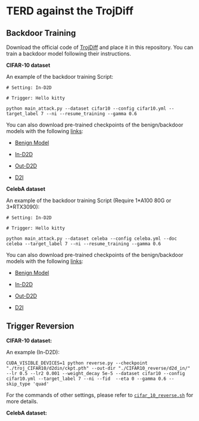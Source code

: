 # TERD against the TrojDiff
## Backdoor Training

Download the official code of [TrojDiff](https://github.com/chenweixin107/TrojDiff) and place it in this repository. You can train a backdoor model following their instructions.

**CIFAR-10 dataset**

An example of the backdoor training Script:
```
# Setting: In-D2D

# Trigger: Hello kitty

python main_attack.py --dataset cifar10 --config cifar10.yml --target_label 7 --ni --resume_training --gamma 0.6
```

You can also download pre-trained checkpoints of the benign/backdoor models with the following [links](https://drive.google.com/drive/folders/1ONiwDKtYDxKkD9VQnwUzgdaMn5Z95nf0?usp=drive_link):

- [Benign Model](https://drive.google.com/file/d/1KsqrrL7gxvxLl1OF5WhpuEcd5sleod57/view?usp=drive_link)

- [In-D2D](https://drive.google.com/file/d/1BzJ7lV-H9ygCcqIpWjb4Q5BUyUmnHZJ-/view?usp=drive_link)

- [Out-D2D](https://drive.google.com/file/d/1nu77UPO2tqItn4CZyyhs8WUf_o625a6D/view?usp=drive_link)

- [D2I](https://drive.google.com/file/d/1icpC5EQnvabALIvbMCUEKDgw_k5kpaZG/view?usp=drive_link)

**CelebA dataset**

An example of the backdoor training Script (Require 1\*A100 80G or 3\*RTX3090):
```
# Setting: In-D2D

# Trigger: Hello kitty

python main_attack.py --dataset celeba --config celeba.yml --doc celeba --target_label 7 --ni --resume_training --gamma 0.6

```

You can also download pre-trained checkpoints of the benign/backdoor models with the following [links]():

- [Benign Model]()

- [In-D2D]()

- [Out-D2D]()

- [D2I]()



## Trigger Reversion

**CIFAR-10 dataset:**

An example (In-D2D):

```
CUDA_VISIBLE_DEVICES=1 python reverse.py --checkpoint "./troj_CIFAR10/d2din/ckpt.pth" --out-dir "./CIFAR10_reverse/d2d_in/" --lr 0.5 --lr2 0.001 --weight_decay 5e-5 --dataset cifar10 --config cifar10.yml --target_label 7 --ni --fid  --eta 0 --gamma 0.6 --skip_type 'quad'
```

For the commands of other settings, please refer to [`cifar_10_reverse.sh`](./cifar_10_reverse.sh) for more details.

**CelebA dataset:**
